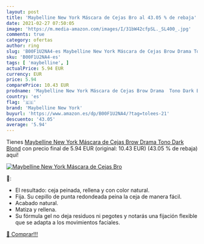 ```yaml
---
layout: post
title: 'Maybelline New York Máscara de Cejas Bro al 43.05 % de rebaja'
date: 2021-02-27 07:50:05
image: 'https://m.media-amazon.com/images/I/31bW42cfpSL._SL400_.jpg'
comments: true
category: ofertas
author: ring
slug: 'B00F1U2NA4-es Maybelline New York Máscara de Cejas Brow Drama Tono Dark...'
sku: 'B00F1U2NA4-es'
tags: [ 'maybelline', ]
actualPrice: 5.94 EUR
currency: EUR
price: 5.94
comparePrice: 10.43 EUR
prodname: 'Maybelline New York Máscara de Cejas Brow Drama  Tono Dark Blond'
country: 'es'
flag: '🇪🇸'
brand: 'Maybelline New York'
buyurl: 'https://www.amazon.es/dp/B00F1U2NA4/?tag=tolees-21'
descuento: '43.05'
average: '5.94'
---
```


Tienes [Maybelline New York Máscara de Cejas Brow Drama  Tono Dark Blond](https://www.amazon.es/dp/B00F1U2NA4/?tag=tolees-21) con precio final de  5.94 EUR (original: 10.43 EUR) (43.05 %  de rebaja) aqui!

[![Maybelline New York Máscara de Cejas Bro](https://m.media-amazon.com/images/I/31bW42cfpSL._SL400_.jpg)](https://www.amazon.es/dp/B00F1U2NA4/?tag=tolees-21)

🔎:

- El resultado: ceja peinada, rellena y con color natural.
- Fija. Su cepillo de punta redondeada peina la ceja de manera fácil.
- Acabado natural.
- Matiza y rellena.
- Su fórmula gel no deja residuos ni pegotes y notarás una fijación flexible que se adapta a los movimientos faciales.

[🛒 Comprar!!!](https://www.amazon.es/dp/B00F1U2NA4/?tag=tolees-21)
